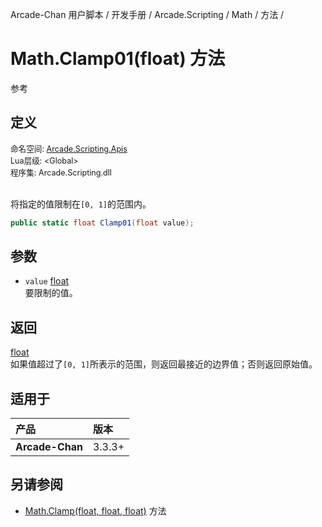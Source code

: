 Arcade-Chan 用户脚本 / 开发手册 / Arcade.Scripting / Math / 方法 /
# Math.Clamp01(float) 方法
参考

## 定义
<div style="font-size: 90%;">
命名空间: <a href="README.md">Arcade.Scripting.Apis</a><br />
Lua层级: &lt;Global&gt;<br />
程序集: Arcade.Scripting.dll
</div><br />

将指定的值限制在``[0, 1]``的范围内。

```csharp
public static float Clamp01(float value);
```

## 参数
- ``value`` [float](https://docs.microsoft.com/zh-cn/dotnet/api/system.single)  
  要限制的值。

## 返回
[float](https://docs.microsoft.com/zh-cn/dotnet/api/system.single)  
  如果值超过了``[0, 1]``所表示的范围，则返回最接近的边界值；否则返回原始值。

## 适用于
| 产品 | 版本 |
|:----|:----|
| **Arcade-Chan** | 3.3.3+ |

## 另请参阅
- [Math.Clamp(float, float, float)](Math_Clamp.md) 方法